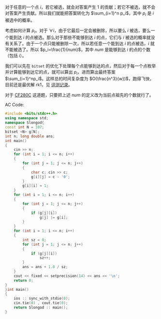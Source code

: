 对于任意的一个点 $i$，若它被选，就会对答案产生 $1$ 的贡献；若它不被选，就不会对答案产生贡献。所以我们就能把答案转化为 $\sum_{i=1}^n p_i$，其中 $p_i$ 是 $i$ 被选中的概率。

考虑如何计算 $p_i$。对于 $\forall i$，由于它最后一定会被删除，所以要么 $i$ 被选，要么一个能到达 $i$ 的点被选。那么对于那些不能够到达 $i$ 的点，它们与 $i$ 被选的概率就没有关系了。由于一个点只能被删除一次，所以若任意一个能到达 $i$ 的点被选，$i$ 就不能被选了。所以 $p_i=\frac{1}{num}$，其中 $num$ 是能够到达 $i$ 的点的个数（包括 $i$）。

我们可以先在 ```bitset``` 的优化下处理每个点能够到达的点，然后对于每一个点枚举并计算能够到达它的点，就可以算出 $p_i$，进而算出最终答案 $\sum_{i=1}^np_i$。这样总的时间复杂度为 $O(\frac{n^3}{w})$，跑得飞快，目前还是最优解 rk1，见 [评测记录](https://www.luogu.com.cn/record/108810423)。

对于 [CF280C](https://www.luogu.com.cn/problem/CF280C) 这道题，只要把上述 $num$ 的定义改为当前点祖先的个数就行了。

AC Code:  

```cpp
#include <bits/stdc++.h>
using namespace std;
namespace Slongod{
const int N = 107;
bitset <N> g[N];
int n; long double ans; 
int main()
{
    cin >> n;
    for (int i = 1; i <= n; i++)
    {
        for (int j = 1; j <= n; j++)
        {
            char c; cin >> c;
            g[i][j] = c - '0';
        }
        g[i][i] = 1;
    }
    for (int i = 1; i <= n; i++)
    {
        for (int j = 1; j <= n; j++)
        {
            if (g[j][i])
                g[j] |= g[i];
        }
    }
    for (int i = 1; i <= n; i++)
    {
        int sz = 0;
        for (int j = 1; j <= n; j++)
        {
            if (g[j][i])
                sz++;
        }
        ans = ans + 1.0 / sz;
    }
    cout << fixed << setprecision(14) << ans << '\n';
    return 0;
}
}int main()
{
    ios :: sync_with_stdio(0);
    cin.tie(0) , cout.tie(0);
    return Slongod :: main();
}
```